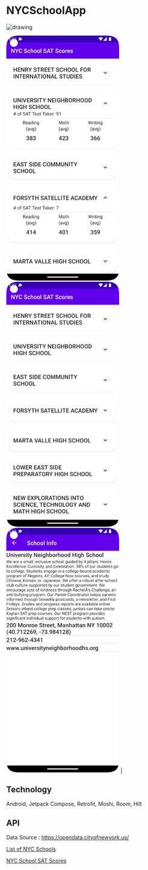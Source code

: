 # NYCSchoolApp

<img src="screen_shots/XRecorder_Edited_07082022_175251.gif" alt="drawing" width="300"/>


<p float="left">
<img src="screen_shots/Screenshot_20220807_173341.png" alt="drawing" width="300"/>
<img src="screen_shots/Screenshot_20220807_173337.png" alt="drawing" width="300"/>
<img src="screen_shots/Screenshot_20220807_173320.png" alt="drawing" width="300"/> |
</p>


## Technology
Android, Jetpack Compose, Retrofit, Moshi, Room, Hilt

## API

Data Source : https://opendata.cityofnewyork.us/

[List of NYC Schools](https://data.cityofnewyork.us/resource/s3k6-pzi2.json)

[NYC School SAT Scores](https://data.cityofnewyork.us/resource/f9bf-2cp4.json)
